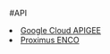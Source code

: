 #API
<br>
<li><a href="https://cloud.google.com/apigee/">Google Cloud APIGEE</a></li>
<li><a href="https://proximusapi.enco.io/">Proximus ENCO</a></li>
<br>
